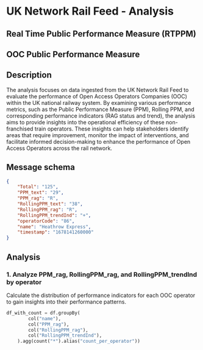 # UK Network Rail Feed - Analysis 

## Real Time Public Performance Measure (RTPPM)

## OOC Public Performance Measure

## Description
The analysis focuses on data ingested from the UK Network Rail Feed to evaluate the performance of Open Access Operators Companies (OOC) within the UK national railway system. By examining various performance metrics, such as the Public Performance Measure (PPM), Rolling PPM, and corresponding performance indicators (RAG status and trend), the analysis aims to provide insights into the operational efficiency of these non-franchised train operators. These insights can help stakeholders identify areas that require improvement, monitor the impact of interventions, and facilitate informed decision-making to enhance the performance of Open Access Operators across the rail network.


## Message schema
```json
{
    "Total": "125",
    "PPM_text": "29",
    "PPM_rag": "R",
    "RollingPPM_text": "38",
    "RollingPPM_rag": "R",
    "RollingPPM_trendInd": "+",
    "operatorCode": "86",
    "name": "Heathrow Express",
    "timestamp": "1678141260000"
}
```

## Analysis

### 1. Analyze PPM_rag, RollingPPM_rag, and RollingPPM_trendInd by operator
Calculate the distribution of performance indicators for each OOC operator to gain insights into their performance patterns.

```python
df_with_count = df.groupBy(
        col("name"),
        col("PPM_rag"),
        col("RollingPPM_rag"),
        col("RollingPPM_trendInd"),
    ).agg(count("*").alias("count_per_operator"))
```
